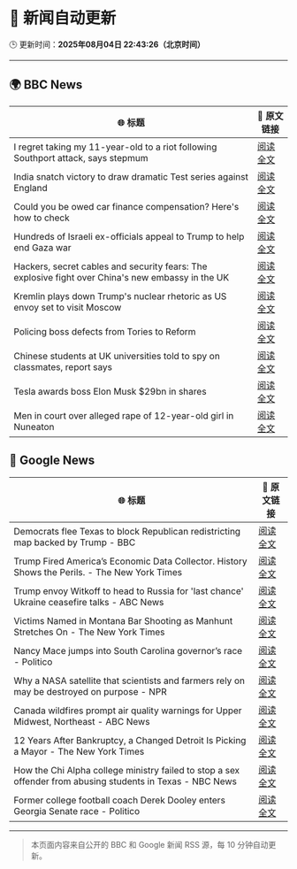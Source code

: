 # 🧠 新闻自动更新

🕒 更新时间：**2025年08月04日 22:43:26（北京时间）**

---

## 🌍 BBC News

| 🌐 标题 | 🔗 原文链接 |
|--------|-------------|
| I regret taking my 11-year-old to a riot following Southport attack, says stepmum | [阅读全文](https://www.bbc.com/news/articles/c201e9qq9g6o?at_medium=RSS&at_campaign=rss) |
| India snatch victory to draw dramatic Test series against England | [阅读全文](https://www.bbc.com/sport/cricket/articles/cx279ylegeyo?at_medium=RSS&at_campaign=rss) |
| Could you be owed car finance compensation? Here's how to check | [阅读全文](https://www.bbc.com/news/articles/cr4e2d09wdko?at_medium=RSS&at_campaign=rss) |
| Hundreds of Israeli ex-officials appeal to Trump to help end Gaza war | [阅读全文](https://www.bbc.com/news/articles/crkznje8nz8o?at_medium=RSS&at_campaign=rss) |
| Hackers, secret cables and security fears: The explosive fight over China's new embassy in the UK | [阅读全文](https://www.bbc.com/news/articles/c3v3rygdrryo?at_medium=RSS&at_campaign=rss) |
| Kremlin plays down Trump's nuclear rhetoric as US envoy set to visit Moscow | [阅读全文](https://www.bbc.com/news/articles/cgjy5dzd6ddo?at_medium=RSS&at_campaign=rss) |
| Policing boss defects from Tories to Reform | [阅读全文](https://www.bbc.com/news/articles/c23p4ev0x4po?at_medium=RSS&at_campaign=rss) |
| Chinese students at UK universities told to spy on classmates, report says | [阅读全文](https://www.bbc.com/news/articles/cyvn308789go?at_medium=RSS&at_campaign=rss) |
| Tesla awards boss Elon Musk $29bn in shares | [阅读全文](https://www.bbc.com/news/articles/cz71vn1v3n4o?at_medium=RSS&at_campaign=rss) |
| Men in court over alleged rape of 12-year-old girl in Nuneaton | [阅读全文](https://www.bbc.com/news/articles/cy98l9j913vo?at_medium=RSS&at_campaign=rss) |

## 📰 Google News

| 🌐 标题 | 🔗 原文链接 |
|--------|-------------|
| Democrats flee Texas to block Republican redistricting map backed by Trump - BBC | [阅读全文](https://news.google.com/rss/articles/CBMiWkFVX3lxTE5LcXIzX3AwQloxajJ2Tk9kSGN3UmFQdTJsQWkyLXAzR190RXNndDZPd2pKNmpPdTlUVXdnTG5uSWl1MXpJQ2NBeHlVMFVvN3FtS2ZRZV9OWlRnd9IBX0FVX3lxTE55eTZFRkpjRVdqWURCSWxzNkt1NEhkOVVPbXZlYnBDSW9NeE9vZzd5dEdNVURWMEVBNlhqcGNpTndKSGg0dWtpR05hVDFVbWRpT1hPRmNTaWEtQk1LM2tF?oc=5) |
| Trump Fired America’s Economic Data Collector. History Shows the Perils. - The New York Times | [阅读全文](https://news.google.com/rss/articles/CBMiigFBVV95cUxPN3FURExPQTNWUWExazM3MTNJVXJKd1AyVHhnY0h5d0Uzell4QjM1eWlMdllWMDlmQjlSU1RCSU5KQjJuX0ttRk5tN1BhOF81Y2hwZUl6MEQyTHh1X2JNMHJmZVhobmFEUFBjQXBfLW53WHJnaUduUWdUWkJIYXhqTjB1VTIyN0dYRXc?oc=5) |
| Trump envoy Witkoff to head to Russia for 'last chance' Ukraine ceasefire talks - ABC News | [阅读全文](https://news.google.com/rss/articles/CBMirAFBVV95cUxQRHhCdlFQMUJOYlJSbjJWNXFYby1DVnRqWWpQZkR0TkNndzJTOUU5aS1RRDBPdllmLXlnVWVWZFo2NkFTMDkzNENYWTRtUG5GVGNmVmdSWHk1UGx2d0ZDRUppdE1lYnFLVzVjZTJPOWFwWHc1UTRpak9WQWhHXzVab1R0UzRocTl6VEZoSEJKU1hVUlZjVktfZmpSSjUwLUh5YjFPbzNaOW0zZTFw0gGyAUFVX3lxTE1LUGZUTjhaUVRFR0JSRU9jNHc0NnNaX2ZuTndqZUlZeFFjcXV0RDg5eDV4U2p0LUxSUGdnbXBlQ1ZabFkzTG02bHFVXzVWcFRGQUFlcXdOWjhna0NoU0tGYWU0a1N6WmYzc1BXMU0yRkRIMnp6MmxUX0tpNlhvT1dySENIeDJsR290NTFlcXhVWlFNNVNmV2Z0S1FKdDVfaV9EZ2tiZko3U2lIekFYZlVKd0E?oc=5) |
| Victims Named in Montana Bar Shooting as Manhunt Stretches On - The New York Times | [阅读全文](https://news.google.com/rss/articles/CBMiiwFBVV95cUxNLUpIZk56UFdfNWRFN3ZBQUhaZjFMczVSUENjTmtCUEc3QzRQTUVmTkkxZ1JIa0Eya1JrMGRzNlFOVXR1QkhMWF90THpfSGxoOXU5SnJKdjktQkdja3VRWENPWjR5eEZ4VW00YnQ5UkdFQWd4cG9YZl9kem9TZDBjWktnNGROQkg5VzZJ?oc=5) |
| Nancy Mace jumps into South Carolina governor’s race - Politico | [阅读全文](https://news.google.com/rss/articles/CBMilAFBVV95cUxPTE1PZy0zZHNHRGw3TklYTnlLd214LTlQc0FxSUdkd0FuR0kzSGJheUYxdEI3YnVnZnUySlYxZlBiWmdQWEJpY0ttUGQ2Rm0yMkZtMUlaa3dldWZaam1mSjVOak41VEQ5em53UVpXMUhaWWtrLVczWWhWVVBYYXhCcG8xdG9MVS1IUjZyUTBXaEpjcUl1?oc=5) |
| Why a NASA satellite that scientists and farmers rely on may be destroyed on purpose - NPR | [阅读全文](https://news.google.com/rss/articles/CBMimAFBVV95cUxQRk9HVGt0M0dQRUFOczRFSzhvN2RkZkhMRk1rTTg4NFNoZWMya3ZUZUxhc3ZQY1dQdUpIUHJQUGRZcUNWSlNUVnk1Q2EtQl93b1RCLVRpalZTUm5lWHdoVC02bmJSazAtTVRFd21KVllHdGwwVDZpZVpRZTJaQy1DdE1oQWc4WkRLQUlOMFYxdF9JeEJYZDQzWQ?oc=5) |
| Canada wildfires prompt air quality warnings for Upper Midwest, Northeast - ABC News | [阅读全文](https://news.google.com/rss/articles/CBMipgFBVV95cUxOVWswMnVIX21Ba1NyQjlyRDFzcUxkRVhMbldCSzJ2V1JOcDEtSkw5b1BFSVJpOENYcW9LSHRCUm1URktzOXF2b3dkS3pJdjNyenZ0eVUwekRuOXc5YjNqQmIwUHFhckhmd2JuOUdkdmlHQXhQY2xBRjFiR1dpbUI2MmpqUF9PQTdxaXA2ajRoV2lHVFI1MmFsVHh0Q0ZTUTJ6TlRRdzlR0gGrAUFVX3lxTE15d3pkVmRUbllLMFUtOXo3NnExVGJURnZaTElPbnEwei12aFo2Qjh2a2xPQmpra2ROTVB2ZXJ4UGIxTWpoVElkY1NydUxoUktiLVgtcFQ3MHhGaTh1VENNWTk2alNramtLVVd1Z1IzRWQtXzJRWDIzcVJqQm92ZjZmQTUtMzV0Sm5qSjJZY0I2ZlJmakNvSVJlcS12WkNyQVZFcTRGSjRCcjkzWQ?oc=5) |
| 12 Years After Bankruptcy, a Changed Detroit Is Picking a Mayor - The New York Times | [阅读全文](https://news.google.com/rss/articles/CBMif0FVX3lxTFBic29LbGVIZDBIMGxiNjlJMGxGZDVVeEJjVlVVZUV1ME9WZG1nOUZKdVMxLU92RF9kSHR0dHBDZ2NxRG5SVHpLOExnellGVnNJMnc4bUlsazB5RElscU5tVksybEJZVGVBOFNULWEySnBVdDJtMGRweThON3Zzam8?oc=5) |
| How the Chi Alpha college ministry failed to stop a sex offender from abusing students in Texas - NBC News | [阅读全文](https://news.google.com/rss/articles/CBMitgFBVV95cUxOa2NDRk1VTUlEaEo2dk5Zbi1BWTMxc00yS2Y5QTNMY2drQnowV0E3WEs2TEVDRThaN1JpSUFUbEZ2WF9sN2NSSDVTRWttNmJmTHo2bTFzZ1B5cVpacG9vX2c2Y1ZHTlpFaER1dTVfeFhaZ0xRUmNCc1J4Y2IxWDFrbzZ4UEpBNWRIcGpzWWg3bGFMN1lyVWpvSlU5YlhYeG9LYVFtbWl4eHdkZ29DMGdEYm5BZXotQdIBVkFVX3lxTFBhVmgyWDM4Nm5RUFVqMDNBaS1HQTFTY3duY21RRGxSWW1temxfaDNCbTd1VVVNUG40M2lCT1F3TENWWmZlczJzdjgxTnEzMHJMT25vSG9n?oc=5) |
| Former college football coach Derek Dooley enters Georgia Senate race - Politico | [阅读全文](https://news.google.com/rss/articles/CBMieEFVX3lxTFBkQjIwQy1Ibzhvc0JKaEE2UFdFUlQwOUtMeWxhNlJ3alFJSFNiY28zTzAybllWZ01hVGtUU1llWDFmNkZzRnpvY0xqcUZINUNILXYxS240eGE0MnFSWkxGeHlnM1JhUDNIMlpwbktmbTI5ZzVEeUFBUg?oc=5) |

---
> 本页面内容来自公开的 BBC 和 Google 新闻 RSS 源，每 10 分钟自动更新。